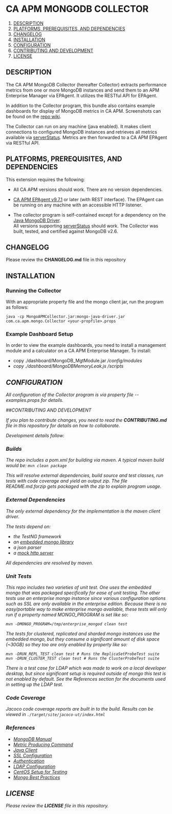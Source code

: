 # CA APM MONGODB COLLECTOR

1. [DESCRIPTION](#description)
1. [PLATFORMS, PREREQUISITES, AND DEPENDENCIES](#deps)
1. [CHANGELOG](#changes)
1. [INSTALLATION](#install)
1. [CONFIGURATION](#config)
1. [CONTRIBUTING AND DEVELOPMENT](#dev)
1. [LICENSE](#license)

## <a name="description"></a>DESCRIPTION
The CA APM MongoDB Collector (hereafter Collector) extracts performance metrics from one or more MongoDB instances and send them to an APM Enterprise Manager via EPAgent.  It utilizes the RESTful API for EPAgent.

In addition to the Collector program, this bundle also contains example dashboards for display of MongoDB metrics in CA APM.  Screenshots can be found on the [repo wiki](https://github.com/CA-APM/ca-apm-fieldpack-mongodb/wiki).

The Collector can run on any machine (java enabled).  It makes client connections to configured MongoDB instances and retrieves all metrics available via [serverStatus](http://docs.mongodb.org/manual/reference/command/serverStatus/).  Metrics are then forwarded to a CA APM EPAgent via RESTful API.

## <a name="deps"></a>PLATFORMS, PREREQUISITES, AND DEPENDENCIES

This extension requires the following:

- All CA APM versions should work.  There are no version dependencies.

- [CA APM EPAgent v9.7.1](http://some.link) or later (with REST interface).  The EPAgent can be running on any machine with an accessible HTTP listener.

- The collector program is self-contained except for a dependency on the
[Java MongoDB Driver](http://docs.mongodb.org/ecosystem/drivers/java/).  
All versions supporting [serverStatus](http://docs.mongodb.org/manual/reference/command/serverStatus/) should work.  The Collector was built, tested, and certified against MongoDB v2.6.

 
## <a name="changes"></a>CHANGELOG

Please review the **CHANGELOG.md** file in this repository

## <a name="install"></a>INSTALLATION


### Running the Collector

With an appropriate property file and the mongo client jar, run the
program as follows:

`java -cp MongoAPMCollector.jar:mongo-java-driver.jar com.ca.apm.mongo.Collector <your-propfile>.props`

### Example Dashboard Setup

In order to view the example dashboards, you need to install a management module
and a calculator on a CA APM Enterprise Manager. To install:

* copy ./dashboard/MongoDB_MgtModule.jar <EM install path>/config/modules
* copy ./dashboard/MongoDBMemoryLeak.js <EM install path>/scripts

## <a name="config"></a>CONFIGURATION

All configuration of the Collector program is via property file -- *examples.props* for details.

##<a name="dev"></a>CONTRIBUTING AND DEVELOPMENT

If you plan to contribute changes, you need to read the **CONTRIBUTING.md** file in this repository for details on how to collaborate.

Development details follow:

### Builds

The repo includes a *pom.xml* for building via maven. A typical maven
build would be:
`mvn clean package`

This will resolve external dependencies, build source and test
classes, run tests with code coverage and yield an output zip. The file
*README.md.forzip* gets packaged with the zip to explain program
usage.

### External Dependencies

The only external dependency for the implementation is the maven
client driver.

The tests depend on:

* the TestNG framework
* an [embedded mongo library](https://github.com/flapdoodle-oss/de.flapdoodle.embed.mongo)
* a json parser
* a [mock http server](https://github.com/jadler-mocking/jadler/wiki)

All dependencies are resolved by maven.

### Unit Tests

This repo includes two varieties of unit test. One uses the embedded
mongo that was packaged specifically for ease of unit testing. The other
tests use an enterprise mongo instance since various configuration
options such as SSL are only available in the enterprise edition.
Because there is no easy/portable way to make enterprise mongo
available, these tests will only run if a property named MONGO_PROGRAM
is set like so:

`mvn -DMONGO_PROGRAM=/tmp/enterprise_mongod clean test`

The tests for clustered, replicated and sharded mongo instances use the embedded
mongo, but they consume a significant amount of disk space (~30GB) so
they too are only enabled by property like so:

    mvn -DRUN_REPL_TEST clean test # Runs the ReplicaSetProbeTest suite
    mvn -DRUN_CLUSTER_TEST clean test # Runs the ClusterProbeTest suite


There is a test case for LDAP which was made to work on a local
developer desktop, but since significant setup is required outside of
mongo this test is not enabled by default. See the References section
for the documents used in setting up the LDAP test.

### Code Coverage

Jacoco code coverage reports are built in to the build. Results can
be viewed in `./target/site/jacoco-ut/index.html`

### References

* [MongoDB Manual](http://docs.mongodb.org/manual/)
* [Metric Producing Command](http://docs.mongodb.org/manual/reference/command/serverStatus)
* [Java Client](http://api.mongodb.org/java/2.12)
* [SSL Configuration](http://docs.mongodb.org/manual/tutorial/configure-ssl)
* [Authentication](http://docs.mongodb.org/manual/tutorial/enable-authentication)
* [LDAP Configuration](http://docs.mongodb.org/manual/tutorial/configure-ldap-sasl-openldap)
* [CentOS Setup for Testing](http://www.itmanx.com/kb/centos6/install-openldap-phpldapadmin)
* [Mongo Best Practices](https://www.mongodb.com/partners/partner-program/technology/certification/monitoring-best-practices)

## <a name="license"></a>LICENSE

Please review the **LICENSE** file in this repository.

